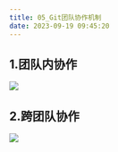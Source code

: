 ```yaml
---
title: 05_Git团队协作机制
date: 2023-09-19 09:45:20
---
```

    
## 1.团队内协作

![](https://lhplanet-1316168555.cos.ap-beijing.myqcloud.com/obsidian/202309190946543.png)

## 2.跨团队协作

![](https://lhplanet-1316168555.cos.ap-beijing.myqcloud.com/obsidian/202309190946936.png)
